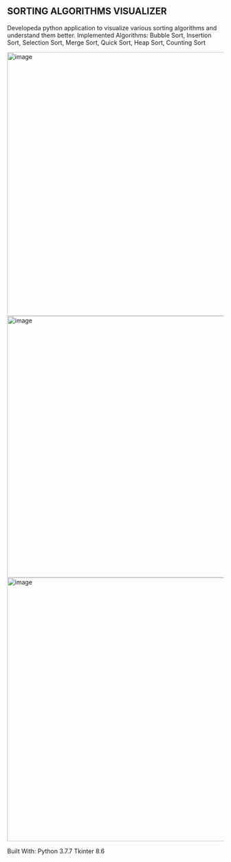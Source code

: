 ## SORTING ALGORITHMS VISUALIZER
Developeda python application to visualize various sorting algorithms and understand them better.
Implemented Algorithms:
 Bubble Sort, 
 Insertion Sort, 
 Selection Sort, 
 Merge Sort,
 Quick Sort,
 Heap Sort,
 Counting Sort

<img width="614" alt="image" src="https://user-images.githubusercontent.com/123542622/235499072-2cb65d66-fe16-4f0f-bd89-dbb8f9a87774.png">
<img width="609" alt="image" src="https://user-images.githubusercontent.com/123542622/235499191-6614fb8c-a4bd-4770-a4f3-75706fdd3ac8.png">
<img width="614" alt="image" src="https://user-images.githubusercontent.com/123542622/235499494-415036a7-ea11-43db-8777-0fd929bbf629.png">

Built With:
Python 3.7.7
Tkinter 8.6
